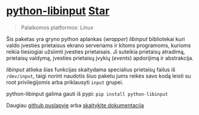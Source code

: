 # [python-libinput](https://github.com/OzymandiasTheGreat/python-libinput) <a class="github-button" href="https://github.com/OzymandiasTheGreat/python-libinput" data-icon="octicon-star" data-size="large" data-show-count="true" aria-label="Star OzymandiasTheGreat/python-libinput on GitHub">Star</a>

> Palaikomos platformos: <span class="platform">Linux</span>

Šis paketas yra gryno python aplankas (*wrapper*) *libinput* bibliotekai kuri valdo įvesties prietaisus
ekrano serveriams ir kitoms programoms, kurioms reikia tiesiogiai užsiimti įvesties prietaisais.
Ji suteikia prietaisų atradimą, prietaisų valdymą, įvesties prietaisų įvykių (*events*) apdorijimą ir abstrakcija.

*libinput* atlieka šias funkcijas skaitydama specialius prietaisų failus iš `/dev/input`, taigi norint naudotis šiuo paketu jums reikės savo kodą leisti su root privilegijomis arba priklausyti `input` grupei.

python-libinput galima gauti iš pypi:
```pip install python-libinput```


<div class="more">

Daugiau [github puslapyje](https://github.com/OzymandiasTheGreat/python-libinput) arba [skaitykite dokumentacija](https://python-libinput.readthedocs.io/)

</div>
